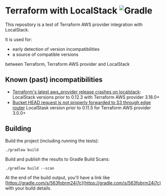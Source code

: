 # Terraform with LocalStack ![Gradle](https://github.com/artamonovkirill/terraform-localstack/workflows/Gradle/badge.svg)

This repository is a test of Terraform AWS provider integration with LocalStack.

It is used for:

* early detection of version incompatibilities
* a source of compatible versions

between Terraform, Terraform AWS provider and LocalStack

## Known (past) incompatibilities

* [Terraform's latest aws_provider release crashes on localstack](https://github.com/localstack/localstack/issues/3297): 
  LocalStack versions prior to 0.12.3 with Terraform AWS provider 3.18.0+
* [Bucket HEAD request is not properly forwarded to S3 through edge router](https://github.com/localstack/localstack/issues/2832)
  LocalStask version prior to 0.11.5 for Terraform AWS provider 3.0.0+

## Building

Build the project (including running the tests):
```
./gradlew build
```

Build and publish the results to Gradle Build Scans: 
```
./gradlew build --scan
```

At the end of the build output, you'll have a link like [https://gradle.com/s/563fobrm24i7c](https://gradle.com/s/563fobrm24i7c) with your build details.